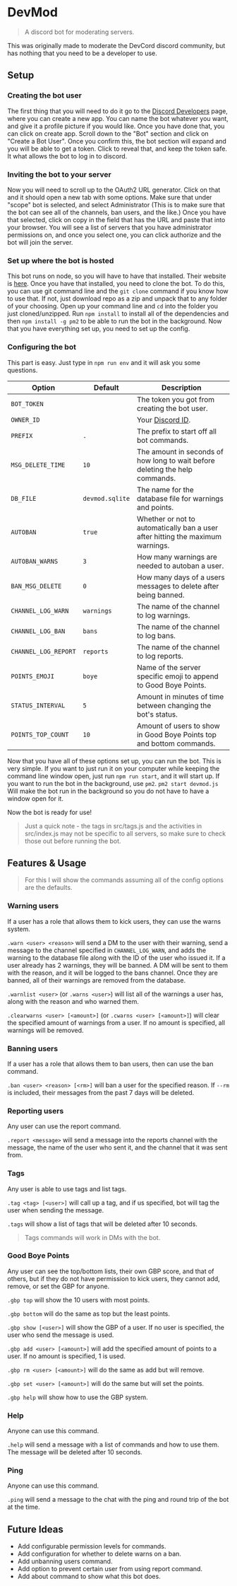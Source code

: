 # DevMod
 > A discord bot for moderating servers.

This was originally made to moderate the DevCord discord community, but
has nothing that you need to be a developer to use.

## Setup
### Creating the bot user
The first thing that you will need to do it go to the
[Discord Developers](https://discordapp.com/developers/applications/me)
page, where you can create a new app. You can name the bot whatever you
want, and give it a profile picture if you would like. Once you have
done that, you can click on create app. Scroll down to the "Bot"
section and click on "Create a Bot User". Once you confirm this, the bot
section will expand and you will be able to get a token. Click to reveal
that, and keep the token safe. It what allows the bot to log in to
discord.
### Inviting the bot to your server
Now you will need to scroll up to the OAuth2 URL generator. Click on
that and it should open a new tab with some options. Make sure that
under "scope" bot is selected, and select Administrator (This is to make
sure that the bot can see all of the channels, ban users, and the like.)
Once you have that selected, click on copy in the field that has the URL
and paste that into your browser. You will see a list of servers that
you have administrator permissions on, and once you select one, you can
click authorize and the bot will join the server.
### Set up where the bot is hosted
This bot runs on node, so you will have to have that installed. Their
website is [here](https://nodejs.org). Once you have that installed, you
need to clone the bot. To do this, you can use git command line and the
`git clone` command if you know how to use that. If not, just download
repo as a zip and unpack that to any folder of your choosing. Open up
your command line and `cd` into the folder you just cloned/unzipped.
Run `npm install` to install all of the dependencies and then `npm
install -g pm2` to be able to run the bot in the background. Now that
you have everything set up, you need to set up the config.
### Configuring the bot
This part is easy. Just type in `npm run env` and it will ask you some
questions.

Option | Default | Description
---|---|---
`BOT_TOKEN` | | The token you got from creating the bot user.
`OWNER_ID` | | Your [Discord ID](https://goo.gl/fTsqkq).
`PREFIX` | `.` | The prefix to start off all bot commands.
`MSG_DELETE_TIME` | `10` | The amount in seconds of how long to wait before deleting the help commands.
`DB_FILE` | `devmod.sqlite` | The name for the database file for warnings and points.
`AUTOBAN` | `true` | Whether or not to automatically ban a user after hitting the maximum warnings.
`AUTOBAN_WARNS` | `3` | How many warnings are needed to autoban a user.
`BAN_MSG_DELETE` | `0` | How many days of a users messages to delete after being banned.
`CHANNEL_LOG_WARN` | `warnings` | The name of the channel to log warnings.
`CHANNEL_LOG_BAN` | `bans` | The name of the channel to log bans.
`CHANNEL_LOG_REPORT` | `reports` | The name of the channel to log reports.
`POINTS_EMOJI` | `boye` | Name of the server specific emoji to append to Good Boye Points.
`STATUS_INTERVAL` | `5` | Amount in minutes of time between changing the bot's status.
`POINTS_TOP_COUNT` | `10` | Amount of users to show in Good Boye Points top and bottom commands.

Now that you have all of these options set up, you can run the bot. This
is very simple. If you want to just run it on your computer while
keeping the command line window open, just run `npm run start`, and it
will start up. If you want to run the bot in the background, use `pm2`.
`pm2 start devmod.js` Will make the bot run in the background so you do
not have to have a window open for it.

Now the bot is ready for use!

> Just a quick note - the tags in src/tags.js and the activities in
src/index.js may not be specific to all servers, so make sure to check
those out before running the bot.

## Features & Usage
> For this I will show the commands assuming all of the config options
are the defaults.

### Warning users
If a user has a role that allows them to kick users, they can use the
warns system.

`.warn <user> <reason>` will send a DM to the user with their warning,
send a message to the channel specified in `CHANNEL_LOG_WARN`, and adds
the warning to the database file along with the ID of the user who
issued it. If a user already has 2 warnings, they will be banned. A DM
will be sent to them with the reason, and it will be logged to the bans
channel. Once they are banned, all of their warnings are removed from
the database.

`.warnlist <user>` (or `.warns <user>`) will list all of the warnings a user has,
along with the reason and who warned them.

`.clearwarns <user> [<amount>]` (or `.cwarns <user> [<amount>]`) will
clear the specified amount of warnings from a user. If no amount is
specified, all warnings will be removed.

### Banning users
If a user has a role that allows them to ban users, then can use the ban
command.

`.ban <user> <reason> [<rm>]` will ban a user for the specified reason.
If `--rm` is included, their messages from the past 7 days will be
deleted.

### Reporting users
Any user can use the report command.

`.report <message>` will send a message into the reports channel with
the message, the name of the user who sent it, and the channel that it
was sent from.

### Tags
Any user is able to use tags and list tags.

`.tag <tag> [<user>]` will call up a tag, and if <user> us specified,
bot will tag the user when sending the message.

`.tags` will show a list of tags that will be deleted after 10 seconds.
> Tags commands will work in DMs with the bot.

### Good Boye Points
Any user can see the top/bottom lists, their own GBP score, and that of
others, but if they do not have permission to kick users, they cannot
add, remove, or set the GBP for anyone.

`.gbp top` will show the 10 users with most points.

`.gbp bottom` will do the same as top but the least points.

`.gbp show [<user>]` will show the GBP of a user. If no user is
specified, the user who send the message is used.

`.gbp add <user> [<amount>]` will add the specified amount of points to
a user. If no amount is specified, 1 is used.

`.gbp rm <user> [<amount>]` will do the same as add but will remove.

`.gbp set <user> [<amount>]` will do the same but will set the points.

`.gbp help` will show how to use the GBP system.

### Help
Anyone can use this command.

`.help` will send a message with a list of commands and how to use them.
The message will be deleted after 10 seconds.

### Ping
Anyone can use this command.

`.ping` will send a message to the chat with the ping and round trip
of the bot at the time.

## Future Ideas
 - Add configurable permission levels for commands.
 - Add configuration for whether to delete warns on a ban.
 - Add unbanning users command.
 - Add option to prevent certain user from using report command.
 - Add about command to show what this bot does.